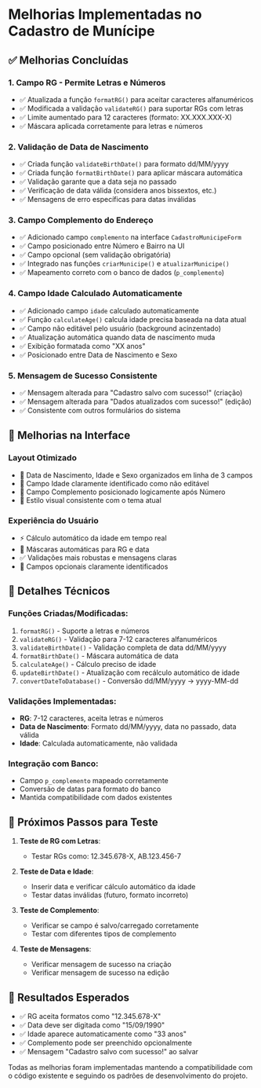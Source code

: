 # Melhorias Implementadas no Cadastro de Munícipe

## ✅ Melhorias Concluídas

### 1. **Campo RG - Permite Letras e Números**
- ✅ Atualizada a função `formatRG()` para aceitar caracteres alfanuméricos
- ✅ Modificada a validação `validateRG()` para suportar RGs com letras
- ✅ Limite aumentado para 12 caracteres (formato: XX.XXX.XXX-X)
- ✅ Máscara aplicada corretamente para letras e números

### 2. **Validação de Data de Nascimento**
- ✅ Criada função `validateBirthDate()` para formato dd/MM/yyyy
- ✅ Criada função `formatBirthDate()` para aplicar máscara automática
- ✅ Validação garante que a data seja no passado
- ✅ Verificação de data válida (considera anos bissextos, etc.)
- ✅ Mensagens de erro específicas para datas inválidas

### 3. **Campo Complemento do Endereço**
- ✅ Adicionado campo `complemento` na interface `CadastroMunicipeForm`
- ✅ Campo posicionado entre Número e Bairro na UI
- ✅ Campo opcional (sem validação obrigatória)
- ✅ Integrado nas funções `criarMunicipe()` e `atualizarMunicipe()`
- ✅ Mapeamento correto com o banco de dados (`p_complemento`)

### 4. **Campo Idade Calculado Automaticamente**
- ✅ Adicionado campo `idade` calculado automaticamente
- ✅ Função `calculateAge()` calcula idade precisa baseada na data atual
- ✅ Campo não editável pelo usuário (background acinzentado)
- ✅ Atualização automática quando data de nascimento muda
- ✅ Exibição formatada como "XX anos"
- ✅ Posicionado entre Data de Nascimento e Sexo

### 5. **Mensagem de Sucesso Consistente**
- ✅ Mensagem alterada para "Cadastro salvo com sucesso!" (criação)
- ✅ Mensagem alterada para "Dados atualizados com sucesso!" (edição)
- ✅ Consistente com outros formulários do sistema

## 🎨 Melhorias na Interface

### Layout Otimizado
- 📱 Data de Nascimento, Idade e Sexo organizados em linha de 3 campos
- 🎯 Campo Idade claramente identificado como não editável
- 📝 Campo Complemento posicionado logicamente após Número
- 🎨 Estilo visual consistente com o tema atual

### Experiência do Usuário
- ⚡ Cálculo automático da idade em tempo real
- 🔄 Máscaras automáticas para RG e data
- ✅ Validações mais robustas e mensagens claras
- 🎯 Campos opcionais claramente identificados

## 🔧 Detalhes Técnicos

### Funções Criadas/Modificadas:
1. `formatRG()` - Suporte a letras e números
2. `validateRG()` - Validação para 7-12 caracteres alfanuméricos
3. `validateBirthDate()` - Validação completa de data dd/MM/yyyy
4. `formatBirthDate()` - Máscara automática de data
5. `calculateAge()` - Cálculo preciso de idade
6. `updateBirthDate()` - Atualização com recálculo automático de idade
7. `convertDateToDatabase()` - Conversão dd/MM/yyyy → yyyy-MM-dd

### Validações Implementadas:
- **RG**: 7-12 caracteres, aceita letras e números
- **Data de Nascimento**: Formato dd/MM/yyyy, data no passado, data válida
- **Idade**: Calculada automaticamente, não validada

### Integração com Banco:
- Campo `p_complemento` mapeado corretamente
- Conversão de datas para formato do banco
- Mantida compatibilidade com dados existentes

## 🧪 Próximos Passos para Teste

1. **Teste de RG com Letras**:
   - Testar RGs como: 12.345.678-X, AB.123.456-7
   
2. **Teste de Data e Idade**:
   - Inserir data e verificar cálculo automático da idade
   - Testar datas inválidas (futuro, formato incorreto)
   
3. **Teste de Complemento**:
   - Verificar se campo é salvo/carregado corretamente
   - Testar com diferentes tipos de complemento

4. **Teste de Mensagens**:
   - Verificar mensagem de sucesso na criação
   - Verificar mensagem de sucesso na edição

## 🎯 Resultados Esperados

- ✅ RG aceita formatos como "12.345.678-X"
- ✅ Data deve ser digitada como "15/09/1990" 
- ✅ Idade aparece automaticamente como "33 anos"
- ✅ Complemento pode ser preenchido opcionalmente
- ✅ Mensagem "Cadastro salvo com sucesso!" ao salvar

Todas as melhorias foram implementadas mantendo a compatibilidade com o código existente e seguindo os padrões de desenvolvimento do projeto.
